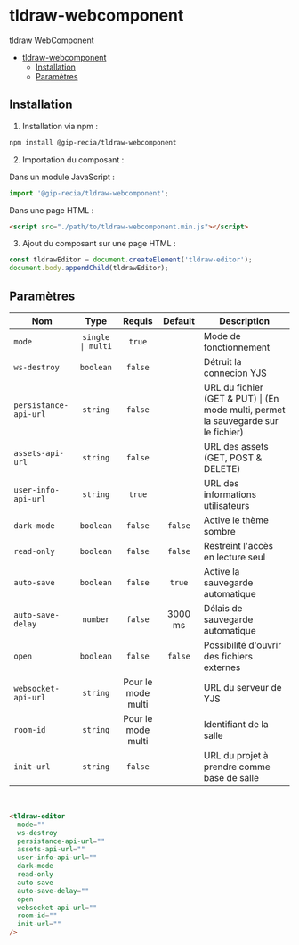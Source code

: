# tldraw-webcomponent

tldraw WebComponent

- [tldraw-webcomponent](#tldraw-webcomponent)
  - [Installation](#installation)
  - [Paramètres](#paramètres)

## Installation

1. Installation via npm :

```sh
npm install @gip-recia/tldraw-webcomponent
```

2. Importation du composant :

Dans un module JavaScript :

```js
import '@gip-recia/tldraw-webcomponent';
```

Dans une page HTML :

```html
<script src="./path/to/tldraw-webcomponent.min.js"></script>
```

3. Ajout du composant sur une page HTML :

```js
const tldrawEditor = document.createElement('tldraw-editor');
document.body.appendChild(tldrawEditor);
```

## Paramètres

| Nom                   |       Type        |       Requis       | Default | Description                                                                        |
| --------------------- | :---------------: | :----------------: | :-----: | ---------------------------------------------------------------------------------- |
| `mode`                | `single \| multi` |       `true`       |         | Mode de fonctionnement                                                             |
| `ws-destroy`          |     `boolean`     |      `false`       |         | Détruit la connecion YJS                                                           |
| `persistance-api-url` |     `string`      |      `false`       |         | URL du fichier (GET & PUT) \| (En mode multi, permet la sauvegarde sur le fichier) |
| `assets-api-url`      |     `string`      |      `false`       |         | URL des assets (GET, POST & DELETE)                                                |
| `user-info-api-url`   |     `string`      |       `true`       |         | URL des informations utilisateurs                                                  |
| `dark-mode`           |     `boolean`     |      `false`       | `false` | Active le thème sombre                                                             |
| `read-only`           |     `boolean`     |      `false`       | `false` | Restreint l'accès en lecture seul                                                  |
| `auto-save`           |     `boolean`     |      `false`       | `true`  | Active la sauvegarde automatique                                                   |
| `auto-save-delay`     |     `number`      |      `false`       | 3000 ms | Délais de sauvegarde automatique                                                   |
| `open`                |     `boolean`     |      `false`       | `false` | Possibilité d'ouvrir des fichiers externes                                         |
| `websocket-api-url`   |     `string`      | Pour le mode multi |         | URL du serveur de YJS                                                              |
| `room-id`             |     `string`      | Pour le mode multi |         | Identifiant de la salle                                                            |
| `init-url`            |     `string`      |      `false`       |         | URL du projet à prendre comme base de salle                                        |

<br/>

```html
<tldraw-editor
  mode=""
  ws-destroy
  persistance-api-url=""
  assets-api-url=""
  user-info-api-url=""
  dark-mode
  read-only
  auto-save
  auto-save-delay=""
  open
  websocket-api-url=""
  room-id=""
  init-url=""
/>
```
